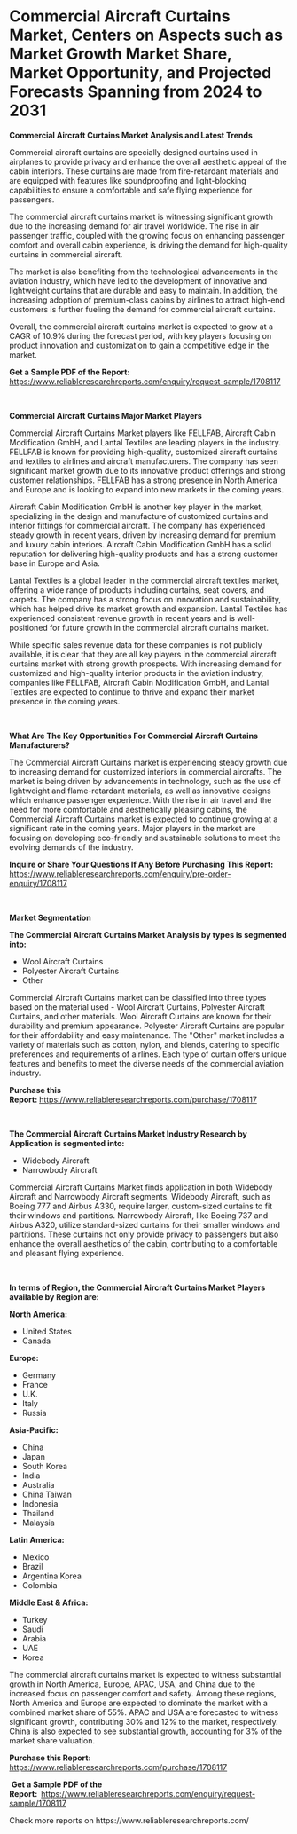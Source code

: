 <p><h1>Commercial Aircraft Curtains Market, Centers on Aspects such as Market Growth Market Share, Market Opportunity, and Projected Forecasts Spanning from 2024 to 2031</h1></p><p><strong>Commercial Aircraft Curtains Market Analysis and Latest Trends</strong></p>
<p><p>Commercial aircraft curtains are specially designed curtains used in airplanes to provide privacy and enhance the overall aesthetic appeal of the cabin interiors. These curtains are made from fire-retardant materials and are equipped with features like soundproofing and light-blocking capabilities to ensure a comfortable and safe flying experience for passengers.</p><p>The commercial aircraft curtains market is witnessing significant growth due to the increasing demand for air travel worldwide. The rise in air passenger traffic, coupled with the growing focus on enhancing passenger comfort and overall cabin experience, is driving the demand for high-quality curtains in commercial aircraft.</p><p>The market is also benefiting from the technological advancements in the aviation industry, which have led to the development of innovative and lightweight curtains that are durable and easy to maintain. In addition, the increasing adoption of premium-class cabins by airlines to attract high-end customers is further fueling the demand for commercial aircraft curtains.</p><p>Overall, the commercial aircraft curtains market is expected to grow at a CAGR of 10.9% during the forecast period, with key players focusing on product innovation and customization to gain a competitive edge in the market.</p></p>
<p><strong>Get a Sample PDF of the Report:&nbsp;</strong> <a href="https://www.reliableresearchreports.com/enquiry/request-sample/1708117">https://www.reliableresearchreports.com/enquiry/request-sample/1708117</a></p>
<p>&nbsp;</p>
<p><strong>Commercial Aircraft Curtains Major Market Players</strong></p>
<p><p>Commercial Aircraft Curtains Market players like FELLFAB, Aircraft Cabin Modification GmbH, and Lantal Textiles are leading players in the industry. FELLFAB is known for providing high-quality, customized aircraft curtains and textiles to airlines and aircraft manufacturers. The company has seen significant market growth due to its innovative product offerings and strong customer relationships. FELLFAB has a strong presence in North America and Europe and is looking to expand into new markets in the coming years.</p><p>Aircraft Cabin Modification GmbH is another key player in the market, specializing in the design and manufacture of customized curtains and interior fittings for commercial aircraft. The company has experienced steady growth in recent years, driven by increasing demand for premium and luxury cabin interiors. Aircraft Cabin Modification GmbH has a solid reputation for delivering high-quality products and has a strong customer base in Europe and Asia.</p><p>Lantal Textiles is a global leader in the commercial aircraft textiles market, offering a wide range of products including curtains, seat covers, and carpets. The company has a strong focus on innovation and sustainability, which has helped drive its market growth and expansion. Lantal Textiles has experienced consistent revenue growth in recent years and is well-positioned for future growth in the commercial aircraft curtains market.</p><p>While specific sales revenue data for these companies is not publicly available, it is clear that they are all key players in the commercial aircraft curtains market with strong growth prospects. With increasing demand for customized and high-quality interior products in the aviation industry, companies like FELLFAB, Aircraft Cabin Modification GmbH, and Lantal Textiles are expected to continue to thrive and expand their market presence in the coming years.</p></p>
<p>&nbsp;</p>
<p><strong>What Are The Key Opportunities For Commercial Aircraft Curtains Manufacturers?</strong></p>
<p><p>The Commercial Aircraft Curtains market is experiencing steady growth due to increasing demand for customized interiors in commercial aircrafts. The market is being driven by advancements in technology, such as the use of lightweight and flame-retardant materials, as well as innovative designs which enhance passenger experience. With the rise in air travel and the need for more comfortable and aesthetically pleasing cabins, the Commercial Aircraft Curtains market is expected to continue growing at a significant rate in the coming years. Major players in the market are focusing on developing eco-friendly and sustainable solutions to meet the evolving demands of the industry.</p></p>
<p><strong>Inquire or Share Your Questions If Any Before Purchasing This Report:</strong> <a href="https://www.reliableresearchreports.com/enquiry/pre-order-enquiry/1708117">https://www.reliableresearchreports.com/enquiry/pre-order-enquiry/1708117</a></p>
<p>&nbsp;</p>
<p><strong>Market Segmentation</strong></p>
<p><strong>The Commercial Aircraft Curtains Market Analysis by types is segmented into:</strong></p>
<p><ul><li>Wool Aircraft Curtains</li><li>Polyester Aircraft Curtains</li><li>Other</li></ul></p>
<p><p>Commercial Aircraft Curtains market can be classified into three types based on the material used - Wool Aircraft Curtains, Polyester Aircraft Curtains, and other materials. Wool Aircraft Curtains are known for their durability and premium appearance. Polyester Aircraft Curtains are popular for their affordability and easy maintenance. The "Other" market includes a variety of materials such as cotton, nylon, and blends, catering to specific preferences and requirements of airlines. Each type of curtain offers unique features and benefits to meet the diverse needs of the commercial aviation industry.</p></p>
<p><strong>Purchase this Report:&nbsp;</strong><a href="https://www.reliableresearchreports.com/purchase/1708117">https://www.reliableresearchreports.com/purchase/1708117</a></p>
<p>&nbsp;</p>
<p><strong>The Commercial Aircraft Curtains Market Industry Research by Application is segmented into:</strong></p>
<p><ul><li>Widebody Aircraft</li><li>Narrowbody Aircraft</li></ul></p>
<p><p>Commercial Aircraft Curtains Market finds application in both Widebody Aircraft and Narrowbody Aircraft segments. Widebody Aircraft, such as Boeing 777 and Airbus A330, require larger, custom-sized curtains to fit their windows and partitions. Narrowbody Aircraft, like Boeing 737 and Airbus A320, utilize standard-sized curtains for their smaller windows and partitions. These curtains not only provide privacy to passengers but also enhance the overall aesthetics of the cabin, contributing to a comfortable and pleasant flying experience.</p></p>
<p>&nbsp;</p>
<p><strong>In terms of Region, the Commercial Aircraft Curtains Market Players available by Region are:</strong></p>
<p>
    <p> <strong> North America: </strong>
        <ul>
            <li>United States</li>
            <li>Canada</li>
        </ul>
        </p> 
    <p> <strong> Europe: </strong>
        <ul>
            <li>Germany</li>
            <li>France</li>
            <li>U.K.</li>
            <li>Italy</li>
            <li>Russia</li>
        </ul>
        </p> 
    <p> <strong> Asia-Pacific: </strong>
        <ul>
            <li>China</li>
            <li>Japan</li>
            <li>South Korea</li>
            <li>India</li>
            <li>Australia</li>
            <li>China Taiwan</li>
            <li>Indonesia</li>
            <li>Thailand</li>
            <li>Malaysia</li>
        </ul>
        </p> 
    <p> <strong> Latin America: </strong>
        <ul>
            <li>Mexico</li>
            <li>Brazil</li>
            <li>Argentina Korea</li>
            <li>Colombia</li>
        </ul>
        </p> 
    <p> <strong> Middle East & Africa: </strong>
        <ul>
            <li>Turkey</li>
            <li>Saudi</li>
            <li>Arabia</li>
            <li>UAE</li>
            <li>Korea</li>
        </ul>
    </p>
    </p>
<p><p>The commercial aircraft curtains market is expected to witness substantial growth in North America, Europe, APAC, USA, and China due to the increased focus on passenger comfort and safety. Among these regions, North America and Europe are expected to dominate the market with a combined market share of 55%. APAC and USA are forecasted to witness significant growth, contributing 30% and 12% to the market, respectively. China is also expected to see substantial growth, accounting for 3% of the market share valuation.</p></p>
<p><strong>Purchase this Report: </strong><a href="https://www.reliableresearchreports.com/purchase/1708117">https://www.reliableresearchreports.com/purchase/1708117</a></p>
<p>&nbsp;<strong>Get a Sample PDF of the Report:&nbsp;&nbsp;</strong><a href="https://www.reliableresearchreports.com/enquiry/request-sample/1708117">https://www.reliableresearchreports.com/enquiry/request-sample/1708117</a></p>
<p><strong></strong></p>
<p>Check more reports on https://www.reliableresearchreports.com/</p>